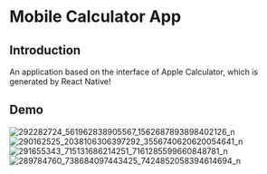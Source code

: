# Mobile Calculator App
## Introduction
An application based on the interface of Apple Calculator, which is generated by React Native!
## Demo
![292282724_561962838905567_1562687893898402126_n](https://user-images.githubusercontent.com/101866057/177937973-7eb0c08e-f7c1-44db-9367-ff8850d8268c.jpg)
![290162525_2038106306397292_3556740620620054641_n](https://user-images.githubusercontent.com/101866057/177938012-4268e132-a161-4b81-9b4e-f6f2f0cf0792.jpg)
![291655343_715131686214251_7161285599660848781_n](https://user-images.githubusercontent.com/101866057/177938024-5ab1d90c-f626-4ee4-abad-40b33e82afe3.jpg)
![289784760_738684097443425_7424852058394614694_n](https://user-images.githubusercontent.com/101866057/177938045-3dad8c6a-6150-4759-9300-fa60bbf673e1.jpg)
